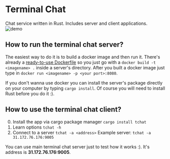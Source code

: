# Terminal Chat
Chat service written in Rust. Includes server and client applications.
![demo](https://drop.davy.page/hRMXlkDN/Mar-01-2023%2013-44-04.gif)

## How to run the terminal chat server?
The easiest way to do it is to build a docker image and then run it. There's already a [ready-to-use Dockerfile](https://github.com/IDSaves/terminal-chat/blob/master/server/Dockerfile) so you just go with a `docker build -t <imagename> .` inside a server's directory. After you built a docker image just type in `docker run <imagename> -p <your port>:8080`.

If you don't wanna use docker you can install the server's package directly on your computer by typing `cargo install`. Of course you will need to install Rust before you do it :).
## How to use the terminal chat client?
0. Install the app via cargo package manager
```cargo install tchat```
1. Learn options 
```tchat -h```
2. Connect to a server 
```tchat -a <address>``` 
Example server: ```tchat -a 31.172.76.176:9005```

You can use main terminal chat server just to test how it works :). It's address is **31.172.76.176:9005**.